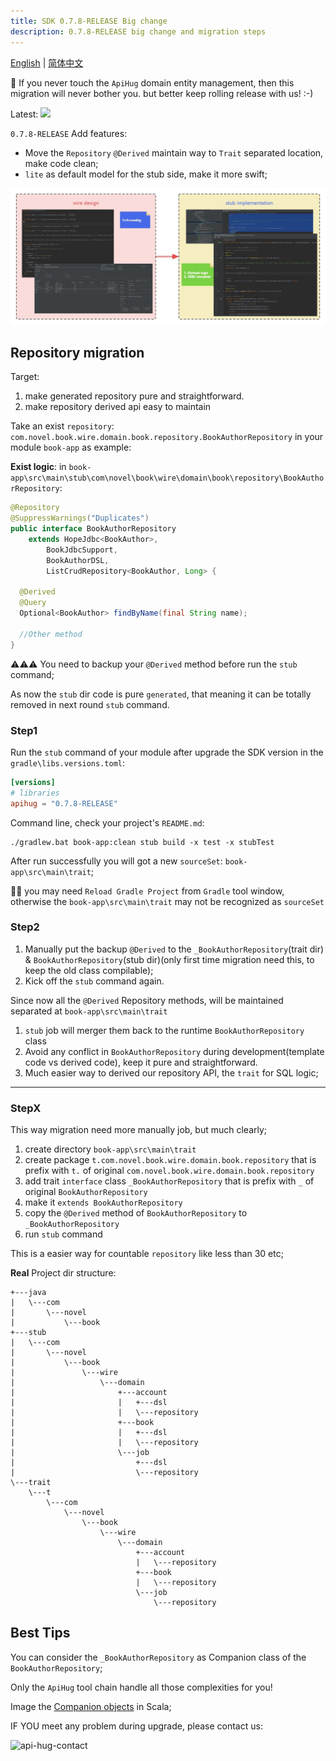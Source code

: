 ```yaml
---
title: SDK 0.7.8-RELEASE Big change
description: 0.7.8-RELEASE big change and migration steps
---
```


[English](./0.7.8.md) | [简体中文](./0.7.8_cn.md)

💁 If you never touch the `ApiHug` domain entity management, then this migration will never bother you. but better keep rolling release with us! :-)

Latest: <a target="_blank" href="https://search.maven.org/artifact/com.apihug/it-bom"><img src="https://img.shields.io/maven-central/v/com.apihug/it-bom.svg?label=Maven%20Central" /></a>


`0.7.8-RELEASE` Add features:

- Move the `Repository` `@Derived` maintain way to `Trait` separated location, make code clean;
- `lite` as default model for the stub side, make it more swift;

![domain design](../../public/image/framework/domain.jpg)

## Repository migration

Target:

1. make generated repository pure and straightforward.
2. make repository derived api easy to maintain

Take an exist `repository`: `com.novel.book.wire.domain.book.repository.BookAuthorRepository` in your module `book-app` as example:

**Exist logic**: in `book-app\src\main\stub\com\novel\book\wire\domain\book\repository\BookAuthorRepository`:

```java
@Repository
@SuppressWarnings("Duplicates")
public interface BookAuthorRepository
    extends HopeJdbc<BookAuthor>,
        BookJdbcSupport,
        BookAuthorDSL,
        ListCrudRepository<BookAuthor, Long> {

  @Derived
  @Query
  Optional<BookAuthor> findByName(final String name);

  //Other method
}
```

⚠️⚠️⚠️ You need to backup your `@Derived` method before run the `stub` command;

As now the `stub` dir code is pure `generated`, that meaning it can be totally removed in next round `stub` command.

### Step1

Run the `stub` command of your module after upgrade the SDK version in the `gradle\libs.versions.toml`:

```toml
[versions]
# libraries
apihug = "0.7.8-RELEASE"
```

Command line, check your project's `README.md`:

```shell
./gradlew.bat book-app:clean stub build -x test -x stubTest
```

After run successfully you will got a new `sourceSet`: `book-app\src\main\trait`;

💁‍♀️ you may need `Reload Gradle Project` from `Gradle` tool window, otherwise the `book-app\src\main\trait` may not be recognized as `sourceSet`

### Step2

1. Manually put the backup `@Derived` to the `_BookAuthorRepository`(trait dir) & `BookAuthorRepository`(stub dir)(only first time migration need this, to keep the old class compilable);
2. Kick off the `stub` command again.

Since now all the `@Derived` Repository methods, will be maintained separated at `book-app\src\main\trait`

1. `stub` job will merger them back to the runtime `BookAuthorRepository` class
2. Avoid any conflict in `BookAuthorRepository` during development(template code vs derived code), keep it pure and straightforward.
3. Much easier way to derived our repository API, the `trait` for SQL logic;

---

### StepX

This way migration need more manually job, but much clearly;

1. create directory `book-app\src\main\trait`
2. create package `t.com.novel.book.wire.domain.book.repository` that is prefix with `t.` of original `com.novel.book.wire.domain.book.repository`
3. add trait `interface` class `_BookAuthorRepository` that is  prefix with  `_` of original  `BookAuthorRepository`
4. make it `extends BookAuthorRepository`
5. copy the `@Derived` method of `BookAuthorRepository` to `_BookAuthorRepository`
6. run `stub` command

This is a easier way for countable `repository` like less than 30 etc;

**Real** Project dir structure:

```shell
+---java
|   \---com
|       \---novel
|           \---book
+---stub
|   \---com
|       \---novel
|           \---book
|               \---wire
|                   \---domain
|                       +---account
|                       |   +---dsl
|                       |   \---repository
|                       +---book
|                       |   +---dsl
|                       |   \---repository
|                       \---job
|                           +---dsl
|                           \---repository
\---trait
    \---t
        \---com
            \---novel
                \---book
                    \---wire
                        \---domain
                            +---account
                            |   \---repository
                            +---book
                            |   \---repository
                            \---job
                                \---repository
```

## Best Tips

You can consider the `_BookAuthorRepository` as Companion class of the `BookAuthorRepository`;

Only the `ApiHug` tool chain handle all those complexities for you!

Image the [Companion objects](https://docs.scala-lang.org/scala3/book/domain-modeling-tools.html#companion-objects) in Scala;

IF YOU meet any problem during upgrade, please contact us:

![api-hug-contact](../../public/image/apihug-001.gif)
